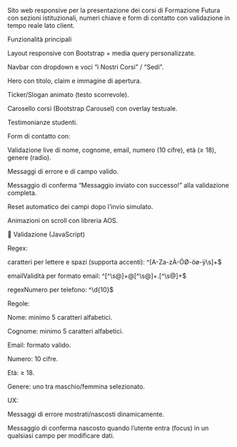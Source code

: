 Sito web responsive per la presentazione dei corsi di Formazione Futura con sezioni istituzionali, numeri chiave e form di contatto con validazione in tempo reale lato client.

 Funzionalità principali

Layout responsive con Bootstrap + media query personalizzate.

Navbar con dropdown e voci “i Nostri Corsi” / “Sedi”.

Hero con titolo, claim e immagine di apertura.

Ticker/Slogan animato (testo scorrevole).

Carosello corsi (Bootstrap Carousel) con overlay testuale.

Testimonianze studenti.

Form di contatto con:

Validazione live di nome, cognome, email, numero (10 cifre), età (≥ 18), genere (radio).

Messaggi di errore e di campo valido.

Messaggio di conferma “Messaggio inviato con successo!” alla validazione completa.

Reset automatico dei campi dopo l’invio simulato.

Animazioni on scroll con libreria AOS.

🧠 Validazione (JavaScript)

Regex:

caratteri per lettere e spazi (supporta accenti): ^[A-Za-zÀ-ÖØ-öø-ÿ\s]+$

emailValidità per formato email: ^[^\s@]+@[^\s@]+\.[^\s@]+$

regexNumero per telefono: ^\d{10}$

Regole:

Nome: minimo 5 caratteri alfabetici.

Cognome: minimo 5 caratteri alfabetici.

Email: formato valido.

Numero: 10 cifre.

Età: ≥ 18.

Genere: uno tra maschio/femmina selezionato.

UX:

Messaggi di errore mostrati/nascosti dinamicamente.

Messaggio di conferma nascosto quando l’utente entra (focus) in un qualsiasi campo per modificare dati.
